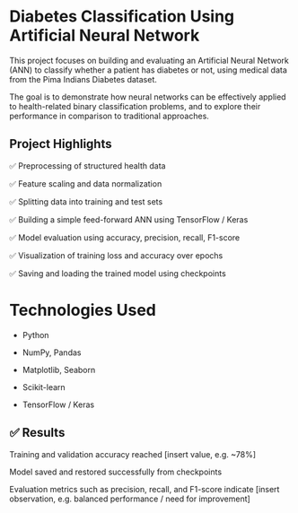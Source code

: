 # Diabetes Classification Using Artificial Neural Network

This project focuses on building and evaluating an Artificial Neural Network (ANN) to classify whether a patient has diabetes or not, using medical data from the Pima Indians Diabetes dataset.

The goal is to demonstrate how neural networks can be effectively applied to health-related binary classification problems, and to explore their performance in comparison to traditional approaches.

## Project Highlights
✅ Preprocessing of structured health data

✅ Feature scaling and data normalization

✅ Splitting data into training and test sets

✅ Building a simple feed-forward ANN using TensorFlow / Keras

✅ Model evaluation using accuracy, precision, recall, F1-score

✅ Visualization of training loss and accuracy over epochs

✅ Saving and loading the trained model using checkpoints

# Technologies Used

- Python 

- NumPy, Pandas

- Matplotlib, Seaborn

- Scikit-learn

- TensorFlow / Keras

## ✅ Results

Training and validation accuracy reached [insert value, e.g. ~78%]

Model saved and restored successfully from checkpoints

Evaluation metrics such as precision, recall, and F1-score indicate [insert observation, e.g. balanced performance / need for improvement]

